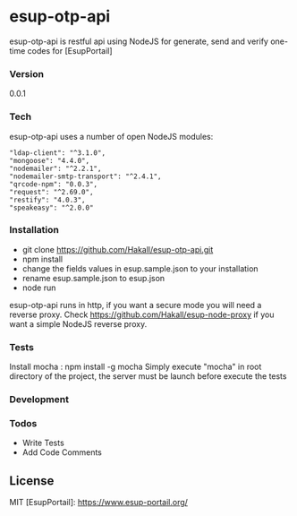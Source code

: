 # esup-otp-api

esup-otp-api is restful api using NodeJS for generate, send and verify one-time codes for [EsupPortail]

### Version
0.0.1

### Tech

esup-otp-api uses a number of open NodeJS modules:

    "ldap-client": "^3.1.0",
    "mongoose": "4.4.0",
    "nodemailer": "^2.2.1",
    "nodemailer-smtp-transport": "^2.4.1",
    "qrcode-npm": "0.0.3",
    "request": "^2.69.0",
    "restify": "4.0.3",
    "speakeasy": "^2.0.0"

### Installation
- git clone https://github.com/Hakall/esup-otp-api.git
- npm install
- change the fields values in esup.sample.json to your installation
- rename esup.sample.json to esup.json
- node run

esup-otp-api runs in http, if you want a secure mode you will need a reverse proxy.
Check https://github.com/Hakall/esup-node-proxy if you want a simple NodeJS reverse proxy.

### Tests
Install mocha : npm install -g mocha
Simply execute "mocha" in root directory of the project, the server must be launch before execute the tests

### Development

### Todos
 - Write Tests
 - Add Code Comments

License
----

MIT
   [EsupPortail]: <https://www.esup-portail.org/>
